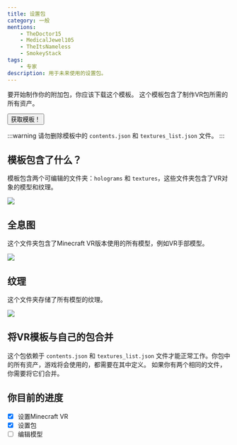 ```yaml
---
title: 设置包
category: 一般
mentions:
    - TheDoctor15
    - MedicalJewel105
    - TheItsNameless
    - SmokeyStack
tags:
    - 专家
description: 用于未来使用的设置包。
---
```


要开始制作你的附加包，你应该下载这个模板。
这个模板包含了制作VR包所需的所有资产。

<Button link="https://github.com/Bedrock-OSS/wiki-addon/releases/download/download/vr_template.mcpack">
    获取模板！
</Button>

:::warning
请勿删除模板中的 `contents.json` 和 `textures_list.json` 文件。
:::

## 模板包含了什么？

模板包含两个可编辑的文件夹：`holograms` 和 `textures`，这些文件夹包含了VR对象的模型和纹理。

![](/assets/images/vr/setup/vr-template-contents.png)

## 全息图

这个文件夹包含了Minecraft VR版本使用的所有模型，例如VR手部模型。

![](/assets/images/vr/setup/vr-template-holograms.png)

## 纹理

这个文件夹存储了所有模型的纹理。

![](/assets/images/vr/setup/vr-template-textures.png)

## 将VR模板与自己的包合并

这个包依赖于 `contents.json` 和 `textures_list.json` 文件才能正常工作。你包中的所有资产，游戏将会使用的，都需要在其中定义。
如果你有两个相同的文件，你需要将它们合并。

## 你目前的进度

-   [x] 设置Minecraft VR
-   [x] 设置包
-   [ ] 编辑模型